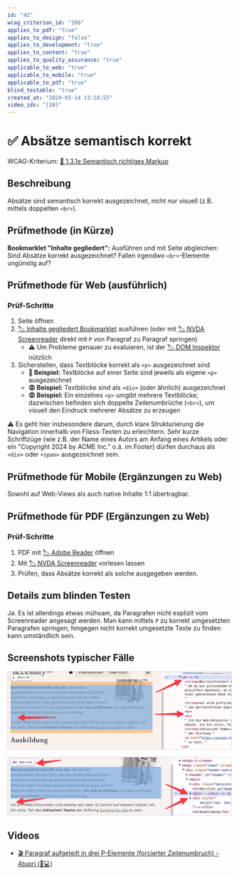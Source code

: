```yaml
---
id: "42"
wcag_criterion_id: "106"
applies_to_pdf: "true"
applies_to_design: "false"
applies_to_development: "true"
applies_to_content: "true"
applies_to_quality_assurance: "true"
applicable_to_web: "true"
applicable_to_mobile: "true"
applicable_to_pdf: "true"
blind_testable: "true"
created_at: "2024-03-14 13:18:55"
video_ids: "[10]"
---
```


# ✅ Absätze semantisch korrekt

WCAG-Kriterium: [📜 1.3.1e Semantisch richtiges Markup](..)

## Beschreibung

Absätze sind semantisch korrekt ausgezeichnet, nicht nur visuell (z.B. mittels doppelten `<br>`).

## Prüfmethode (in Kürze)

**Bookmarklet "Inhalte gegliedert":** Ausführen und mit Seite abgleichen: Sind Absätze korrekt ausgezeichnet? Fallen irgendwo `<br>`-Elemente ungünstig auf?

## Prüfmethode für Web (ausführlich)

### Prüf-Schritte

1. Seite öffnen
1. [🏷️ Inhalte gegliedert Bookmarklet](/de/tags/inhalte-gegliedert-bookmarklet) ausführen (oder mit [🏷️ NVDA Screenreader](/de/tags/nvda-screenreader) direkt mit `P` von Paragraf zu Paragraf springen)
    - ⚠️ Um Probleme genauer zu evaluieren, ist der [🏷️ DOM Inspektor](/de/tags/dom-inspektor) nützlich
1. Sicherstellen, dass Textblöcke korrekt als `<p>` ausgezeichnet sind
    - **🙂 Beispiel:** Textblöcke auf einer Seite sind jeweils als eigene `<p>` ausgezeichnet
    - **😡 Beispiel:** Textblöcke sind als `<div>` (oder ähnlich) ausgezeichnet
    - **😡 Beispiel:** Ein einzelnes `<p>` umgibt mehrere Textblöcke; dazwischen befinden sich doppelte Zeilenumbrüche (`<br>`), um visuell den Eindruck mehrerer Absätze zu erzeugen

⚠️ Es geht hier insbesondere darum, durch klare Strukturierung die Navigation innerhalb von Fliess-Texten zu erleichtern. Sehr kurze Schriftzüge (wie z.B. der Name eines Autors am Anfang eines Artikels oder ein "Copyright 2024 by ACME Inc." o.ä. im Footer) dürfen durchaus als `<div>` oder `<span>` ausgezeichnet sein.

## Prüfmethode für Mobile (Ergänzungen zu Web)

Sowohl auf Web-Views als auch native Inhalte 1:1 übertragbar.

## Prüfmethode für PDF (Ergänzungen zu Web)

### Prüf-Schritte
1. PDF mit [🏷️ Adobe Reader](/de/tags/adobe-reader) öffnen
1. Mit [🏷️ NVDA Screenreader](/de/tags/nvda-screenreader) vorlesen lassen
1. Prüfen, dass Absätze korrekt als solche ausgegeben werden.

## Details zum blinden Testen

Ja. Es ist allerdings etwas mühsam, da Paragrafen nicht explizit vom Screenreader angesagt werden. Man kann mittels `P` zu korrekt umgesetzten Paragrafen springen; hingegen nicht korrekt umgesetzte Texte zu finden kann umständlich sein.

## Screenshots typischer Fälle

![Absatz mit doppelten BR vorgegaukelt](images/absatz-mit-doppelten-br-vorgegaukelt.png)

![Absätze nur als DIV formatiert](images/abstze-nur-als-div-formatiert.png)

## Videos

- [🎬 Paragraf aufgeteilt in drei P-Elemente (forcierter Zeilenumbruch) - Atupri (🚨💻)](/de/videos/paragraf-aufgeteilt-in-drei-p-elemente-forcierter-zeilenumbruch-atupri)
